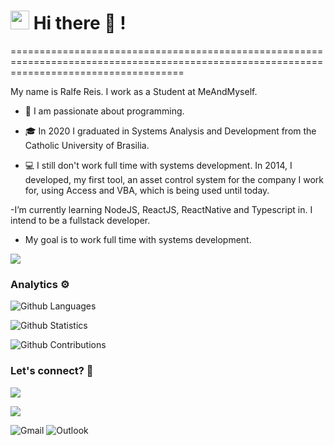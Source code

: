 
<h1><img src="https://emojis.slackmojis.com/emojis/images/1531849430/4246/blob-sunglasses.gif?1531849430" width="30"/> Hi there 👋 ! </h1>
==========================================================================================================================================

My name is Ralfe Reis. I work as a Student at MeAndMyself.

- 💜 I am passionate about programming. 

- 🎓 In 2020 I graduated in Systems Analysis and Development from the Catholic University of Brasilia.

- 💻 I still don't work full time with systems development. In 2014, I developed, my first tool, an asset control system for the company I work for, using Access and VBA, which is being used until today.

-I’m currently learning NodeJS, ReactJS, ReactNative and Typescript in. I intend to be a fullstack developer.

- My goal is to work full time with systems development.

![](http://estruyf-github.azurewebsites.net/api/VisitorHit?user=ralfereis&repo=ralfereis&countColorcountColor)

### Analytics ⚙️

![Github Languages](https://github-readme-stats.vercel.app/api/top-langs/?username=ralfereis&layout=compact&count_private=true&show_icons=true&theme=dracula)

![Github Statistics](https://github-readme-stats.vercel.app/api/?username=ralfereis&count_private=true&show_icons=true&show_icons=true&theme=dracula)

![Github Contributions](https://github-readme-streak-stats.herokuapp.com/?user=ralfereis&hide_border=true&show_icons=true&theme=dracula)

### Let's connect? 🤝

<p align="left">

<a href="https://www.linkedin.com/in/ralfe-reis-8b0140a0/"><img src="https://img.shields.io/badge/-LinkedIn-0077B5?style=flat&logo=Linkedin&logoColor=white"/></a>

<a href="https://twitter.com/ralfe_reis"><img src="https://img.shields.io/badge/-Twitter-%231DA1F2?style=flat&logo=twitter&logoColor=white"/></a>

<img alt="Gmail" src="https://img.shields.io/badge/Gmail-D14836?style=for-the-badge&logo=gmail&logoColor=white&link=mailto:ralfe.cavalcante@gmail.com" />


<img alt="Outlook" src="https://img.shields.io/badge/Outlook-0078D4?style=for-the-badge&logo=microsoft-outlook&logoColor=white&link=mailto:ralfe-dev@outlook.com" />

</p>







